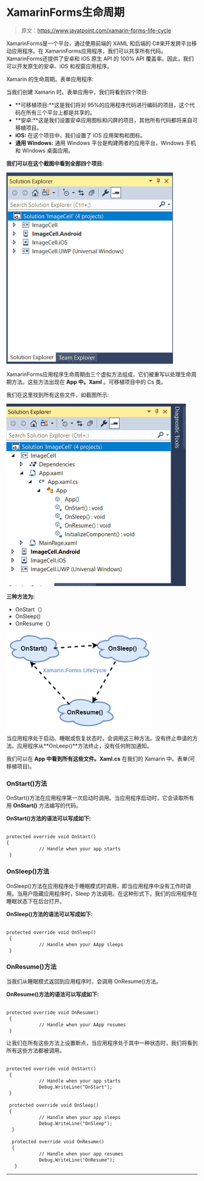 # XamarinForms生命周期

> 原文：<https://www.javatpoint.com/xamarin-forms-life-cycle>

XamarinForms是一个平台，通过使用前端的 XAML 和后端的 C#来开发跨平台移动应用程序。在 XamarinForms应用程序，我们可以共享所有代码。XamarinForms还提供了安卓和 iOS 原生 API 的 100% API 覆盖率。因此，我们可以开发原生的安卓、iOS 和视窗应用程序。

Xamarin 的生命周期。表单应用程序:

当我们创建 Xamarin 时。表单应用中，我们将看到四个项目:

*   **可移植项目:**这是我们将对 95%的应用程序代码进行编码的项目，这个代码在所有三个平台上都是共享的。
*   **安卓:**这是我们设置安卓应用图标和闪屏的项目，其他所有代码都将来自可移植项目。
*   **iOS:** 在这个项目中，我们设置了 iOS 应用架构和图标。
*   **通用 Windows:** 通用 Windows 平台是构建两者的应用平台，Windows 手机和 Windows 桌面应用。

**我们可以在这个截图中看到全部四个项目:**

![Xamarin.Forms Life Cycle](img/69d1bd628b2a4d61dd17b76064673407.png)

XamarinForms应用程序生命周期由三个虚拟方法组成，它们被重写以处理生命周期方法。这些方法出现在 **App 中。Xaml** 。可移植项目中的 Cs 类。

我们在这里找到所有这些文件，如截图所示:

![Xamarin.Forms Life Cycle](img/077738d3af806ed5d4519dbeee60b732.png)

**三种方法为:**

*   OnStart（）
*   OnSleep()
*   OnResume（）

![Xamarin.Forms Life Cycle](img/0cb978a4eaafc72b886f4d0e0c27cb6b.png)

当应用程序处于启动、睡眠或恢复状态时，会调用这三种方法。没有终止申请的方法。应用程序从**OnLeep()**方法终止，没有任何附加通知。

我们可以在 **App 中看到所有这些文件。Xaml.cs** 在我们的 Xamarin 中。表单(可移植项目)。

### OnStart()方法

OnStart()方法在应用程序第一次启动时调用。当应用程序启动时，它会读取所有用 **OnStart()** 方法编写的代码。

**OnStart()方法的语法可以写成如下:**

```

protected override void OnStart()
{
            // Handle when your app starts
 }

```

### OnSleep()方法

OnSleep()方法在应用程序处于睡眠模式时调用，即当应用程序中没有工作时调用。当用户隐藏应用程序时，Sleep 方法调用。在这种形式下，我们的应用程序在睡眠状态下在后台打开。

**OnSleep()方法的语法可以写成如下:**

```

protected override void OnSleep()
 {
            // Handle when your AApp sleeps
 }

```

### OnResume()方法

当我们从睡眠模式返回到应用程序时，会调用 OnResume()方法。

**OnResume()方法的语法可以写成如下:**

```

protected override void OnResume()
 {
            // Handle when your AApp resumes
 }

```

让我们在所有这些方法上设置断点，当应用程序处于其中一种状态时，我们将看到所有这些方法都被调用。

```

protected override void OnStart()
 {
            // Handle when your app starts
            Debug.WriteLine("OnStart");
 }

 protected override void OnSleep()
 {
            // Handle when your app sleeps
            Debug.WriteLine("OnSleep");
  }

  protected override void OnResume()
  {
            // Handle when your app resumes
            Debug.WriteLine("OnResume");
   }

```

* * *